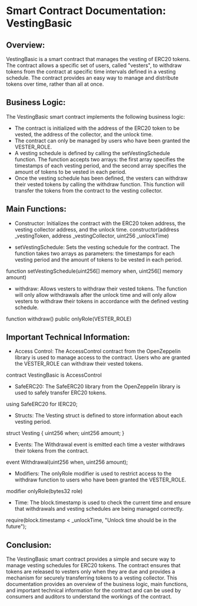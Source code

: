 # Smart Contract Documentation: VestingBasic

## Overview:
VestingBasic is a smart contract that manages the vesting of ERC20 tokens. The contract allows a specific set of users, called "vesters", to withdraw tokens from the contract at specific time intervals defined in a vesting schedule. The contract provides an easy way to manage and distribute tokens over time, rather than all at once.

## Business Logic:
The VestingBasic smart contract implements the following business logic:

- The contract is initialized with the address of the ERC20 token to be vested, the address of the collector, and the unlock time.
- The contract can only be managed by users who have been granted the VESTER_ROLE.
- A vesting schedule is defined by calling the setVestingSchedule function. The function accepts two arrays: the first array specifies the timestamps of each vesting period, and the second array specifies the amount of tokens to be vested in each period.
- Once the vesting schedule has been defined, the vesters can withdraw their vested tokens by calling the withdraw function. This function will transfer the tokens from the contract to the vesting collector.

## Main Functions:

- Constructor: Initializes the contract with the ERC20 token address, the vesting collector address, and the unlock time.
constructor(address _vestingToken, address _vestingCollector, uint256 _unlockTime)

- setVestingSchedule: Sets the vesting schedule for the contract. The function takes two arrays as parameters: the timestamps for each vesting period and the amount of tokens to be vested in each period.

function setVestingSchedule(uint256[] memory when, uint256[] memory amount)

- withdraw: Allows vesters to withdraw their vested tokens. The function will only allow withdrawals after the unlock time and will only allow vesters to withdraw their tokens in accordance with the defined vesting schedule.

function withdraw() public onlyRole(VESTER_ROLE)

## Important Technical Information:

- Access Control: The AccessControl contract from the OpenZeppelin library is used to manage access to the contract. Users who are granted the VESTER_ROLE can withdraw their vested tokens.

contract VestingBasic is AccessControl

- SafeERC20: The SafeERC20 library from the OpenZeppelin library is used to safely transfer ERC20 tokens.

using SafeERC20 for IERC20;

- Structs: The Vesting struct is defined to store information about each vesting period.

struct Vesting {
uint256 when;
uint256 amount;
}

- Events: The Withdrawal event is emitted each time a vester withdraws their tokens from the contract.

event Withdrawal(uint256 when, uint256 amount);

- Modifiers: The onlyRole modifier is used to restrict access to the withdraw function to users who have been granted the VESTER_ROLE.

modifier onlyRole(bytes32 role)

- Time: The block.timestamp is used to check the current time and ensure that withdrawals and vesting schedules are being managed correctly.

require(block.timestamp < _unlockTime, "Unlock time should be in the future");

## Conclusion:
The VestingBasic smart contract provides a simple and secure way to manage vesting schedules for ERC20 tokens. The contract ensures that tokens are released to vesters only when they are due and provides a mechanism for securely transferring tokens to a vesting collector. This documentation provides an overview of the business logic, main functions, and important technical information for the contract and can be used by consumers and auditors to understand the workings of the contract.